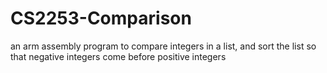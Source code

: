 # CS2253-Comparison
an arm assembly program to compare integers in a list, and sort the list so that negative integers come before positive integers
